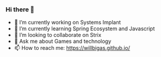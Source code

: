 ### Hi there 👋

- 🔭 I’m currently working on Systems Implant
- 🌱 I’m currently learning Spring Ecosystem and Javascript
- 👯 I’m looking to collaborate on Strix
- 💬 Ask me about Games and technology
- 📫 How to reach me: https://willbigas.github.io/

